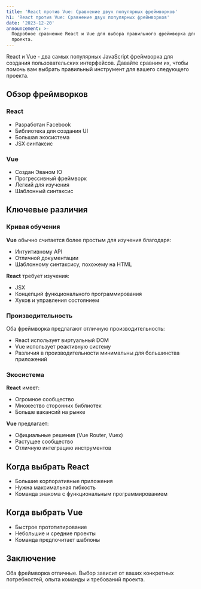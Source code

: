 ```yaml
---
title: 'React против Vue: Сравнение двух популярных фреймворков'
h1: 'React против Vue: Сравнение двух популярных фреймворков'
date: '2023-12-20'
announcement: >-
  Подробное сравнение React и Vue для выбора правильного фреймворка для вашего
  проекта.
---
```

React и Vue - два самых популярных JavaScript фреймворка для создания пользовательских интерфейсов. Давайте сравним их, чтобы помочь вам выбрать правильный инструмент для вашего следующего проекта.
## Обзор фреймворков

### React
- Разработан Facebook
- Библиотека для создания UI
- Большая экосистема
- JSX синтаксис

### Vue
- Создан Эваном Ю
- Прогрессивный фреймворк
- Легкий для изучения
- Шаблонный синтаксис

## Ключевые различия

### Кривая обучения
**Vue** обычно считается более простым для изучения благодаря:
- Интуитивному API
- Отличной документации
- Шаблонному синтаксису, похожему на HTML

**React** требует изучения:
- JSX
- Концепций функционального программирования
- Хуков и управления состоянием

### Производительность
Оба фреймворка предлагают отличную производительность:
- React использует виртуальный DOM
- Vue использует реактивную систему
- Различия в производительности минимальны для большинства приложений

### Экосистема
**React** имеет:
- Огромное сообщество
- Множество сторонних библиотек
- Больше вакансий на рынке

**Vue** предлагает:
- Официальные решения (Vue Router, Vuex)
- Растущее сообщество
- Отличную интеграцию инструментов

## Когда выбрать React
- Большие корпоративные приложения
- Нужна максимальная гибкость
- Команда знакома с функциональным программированием

## Когда выбрать Vue
- Быстрое прототипирование
- Небольшие и средние проекты
- Команда предпочитает шаблоны

## Заключение
Оба фреймворка отличные. Выбор зависит от ваших конкретных потребностей, опыта команды и требований проекта.
